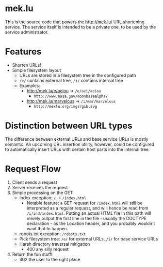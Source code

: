 mek.lu
====

This is the source code that powers the http://mek.lu/ URL shortening
service. The service itself is intended to be a private one, to be used
by the service administrator.

Features
====

* Shorten URLs!
* Simple filesystem layout
    * URLs are stored in a filesystem tree in the configured path
    * `/e/` contains external tree, `/i/` contains internal tree
    * Examples:
        * http://mek.lu/e/aeiou -> `/e/aei/aeiou`
            * `http://www.nasa.gov/moonbasealpha/`
        * http://mek.lu/marvelous -> `/i/mar/marvelous`
            * `http://meklu.org/imgs/gib.svg`

Distinction between URL types
====

The difference between external URLs and base service URLs is mostly
semantic. An upcoming URL insertion utility, however, could be configured
to automatically insert URLs with certain host parts into the internal
tree.

Request Flow
====

1. Client sends a request
2. Server receives the request
3. Simple processing on the GET
    * Index exception: `/` -> `/index.html`
        * Notable feature: a GET request for `/index.html` will still be
          interpreted as a regular request, and will hence be read from
          `/i/ind/index.html`. Putting an actual HTML file in this path
          will merely output the first line in the file - usually the
          DOCTYPE declaration - as the Location header, and you probably
          wouldn't want that to happen.
    * robots.txt exception: `/robots.txt`
    * Pick filesystem tree: `/e/` for external URLs, `/i/` for base
      service URLs
    * Harsh directory traversal mitigation
        * 400 any silly request
4. Return the fun stuff!
   * 302 the user to the right place
